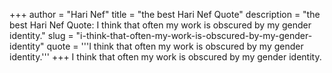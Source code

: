 +++
author = "Hari Nef"
title = "the best Hari Nef Quote"
description = "the best Hari Nef Quote: I think that often my work is obscured by my gender identity."
slug = "i-think-that-often-my-work-is-obscured-by-my-gender-identity"
quote = '''I think that often my work is obscured by my gender identity.'''
+++
I think that often my work is obscured by my gender identity.
